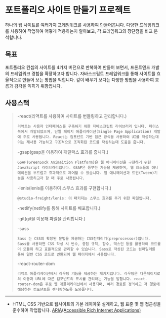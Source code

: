 # 포트폴리오 사이트 만들기 프로젝트

하나의 웹 사이트를 여러가지 프레임워크를 사용하여 만들어봅니다.
다양한 프레임워크를 사용하여 작업하여 어떻게 적용하는지 알아보고, 
각 프레임워크의 장단점을 비교 분석합니다.

## 목표
포트폴리오 컨셉의 사이트를 4가지 버전으로 반복하여 만들어 보면서, 프론트엔드 개발의 프레임워크 경험을 확장하고자 합니다.
자바스크립트 프레임워크를 통해 사이트를 효율적으로 만들어 보는 방법을 익힙니다.
깊이 배우기 보다는 다양한 방법을 사용하여 흐름과 감각을 익히기 위함입니다.

## 사용스택
>-react(리액트를 사용하여 사이트를 번들링하고 관리합니다.) 
>
>
>`리액트는 사용자 인터페이스를 구축하기 위한 자바스크립트 라이브러리 입니다. 페이스북에서 개발되었으며, 단일 페이지 애플리케이션(Single Page Application) 개발에 주로 사용됩니다. React는 컴포넌트 기반 접근 방식을 사용하여 UI를 작성하는데 이는 재사용 가능하고 구조적으로 조직화된 코드를 작성하는데 도움을 줍니다.`
>
>
>-gsap(gsap을 이용하여 패럴랙스 효과를 줍니다.)
>
>
>`GSAP(GreenSock Animaition Platform)은 웹 애니메이션을 구현하기 위한 JavaScript 라이브러리입니다. GSAP은 풍부한 기능을 제공하며, 웹 요소들의 애니메이션을 부드럽고 효과적으로 제어할 수 있습니다. 웹 애니메이션과 트윈(Tween)기능을 사용하고자 할 때 주로 사용됩니다.`
>
>
>-lenis(lenis를 이용하여 스무스 효과를 구현합니다.)
>
>
>`@studio-freight/lenis: 이 패키지는 스무스 효과를 주기 위한 파일입니다.`
>
>
>-netlify(netlify를 통해 사이트를 배포합니다.)
>
>
>-git(git을 이용해 파일을 관리합니다.)
>
>
>-sass
>
>
>`Sass 는 CSS의 확장된 문법을 제공하는 CSS전처리기(preprocessor)입니다. Sass를 사용하면 CSS 작성 시 변수, 중첩 규칙, 함수, 믹스인 등을 활용하여 코드를 더 모듈화 하고 효율적으로 관리할 수 있습니다. Sass로 작성된 코드는 컴파일러를 통해 일반 CSS 코드로 변환되어 웹 페이지에서 사용됩니다.`
>
>
>-react-router-dom
>
>
>`리액트 애플리케이션에서 라우팅 기능을 제공하는 패키지입니다. 라우팅은 다른페이지로의 이동과 URL에 따른 컴포넌트의 표시를 관리하는 기능을 말합니다. react-router-dom은 주로 웹 애플리케이션에서 사용되며, 여러 경로를 정의하고 각 경로에 해당하는 컴포넌트를 렌더링하도록 도와줍니다.`

---

- HTML, CSS 기반으로 웹사이트의 기본 레이아웃 설계하고, 웹 표준 및 웹 접근성을 준수하여 작업합니다. [ARIA(Accessible Rich Internet Applications)](https://developer.mozilla.org/en-US/docs/Web/Accessibility/ARIA/Roles)

